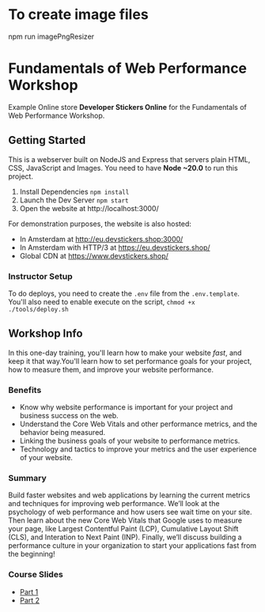 # To create image files

npm run imagePngResizer

# Fundamentals of Web Performance Workshop

Example Online store **Developer Stickers Online** for the Fundamentals of Web Performance Workshop.

## Getting Started

This is a webserver built on NodeJS and Express that servers plain HTML, CSS, JavaScript and Images. You need to have **Node ~20.0** to run this project.

1. Install Dependencies `npm install`
2. Launch the Dev Server `npm start`
3. Open the website at http://localhost:3000/

For demonstration purposes, the website is also hosted:

- In Amsterdam at http://eu.devstickers.shop:3000/
- In Amsterdam with HTTP/3 at https://eu.devstickers.shop/
- Global CDN at https://www.devstickers.shop/

### Instructor Setup

To do deploys, you need to create the `.env` file from the `.env.template`. You'll also need to enable execute on the script, `chmod +x ./tools/deploy.sh`

## Workshop Info

In this one-day training, you'll learn how to make your website _fast_, and keep it that way.You'll learn how to set performance goals for your project, how to measure them, and improve your website performance.



### Benefits

- Know why website performance is important for your project and business success on the web.
- Understand the Core Web Vitals and other performance metrics, and the behavior being measured.
- Linking the business goals of your website to performance metrics.
- Technology and tactics to improve your metrics and the user experience of your website.

### Summary

Build faster websites and web applications by learning the current metrics and techniques for improving web performance. We’ll look at the psychology of web performance and how users see wait time on your site. Then learn about the new Core Web Vitals that Google uses to measure your page, like Largest Contentful Paint (LCP), Cumulative Layout Shift (CLS), and Interation to Next Paint (INP). Finally, we’ll discuss building a performance culture in your organization to start your applications fast from the beginning!

### Course Slides

- [Part 1](https://static.frontendmasters.com/resources/2024-09-26-web-perf-v2/web-perf-v2-slides_part1.pdf)
- [Part 2](https://static.frontendmasters.com/resources/2024-09-26-web-perf-v2/web-perf-v2-slides_part2.pdf)

